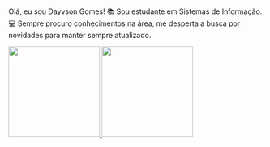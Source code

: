 Olá, eu sou Dayvson Gomes!
📚 Sou estudante em Sistemas de Informação.
💻 Sempre procuro conhecimentos na área, me desperta a busca por novidades para manter sempre atualizado.

 <div>
  <a href="https://github.com/DayvsonGomes">
  <img height="180em" src="https://github-readme-stats.vercel.app/api?username=DayvsonGomesi&show_icons=false&theme=dracula&include_all_commits=true&count_private=true"/>
  <img height="180em" src="https://github-readme-stats.vercel.app/api/top-langs/?username=DayvsonGomes&layout=compact&langs_count=7&theme=dracula"/>


   
      

